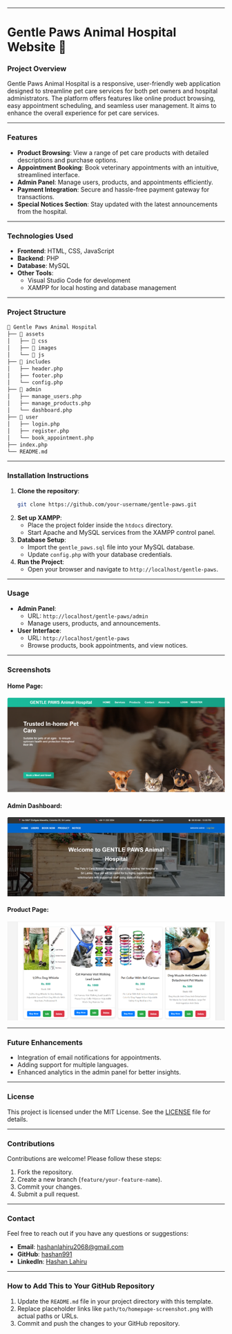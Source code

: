 
---

# **Gentle Paws Animal Hospital Website 🐾**

### **Project Overview**
Gentle Paws Animal Hospital is a responsive, user-friendly web application designed to streamline pet care services for both pet owners and hospital administrators. The platform offers features like online product browsing, easy appointment scheduling, and seamless user management. It aims to enhance the overall experience for pet care services.

---

### **Features**
- **Product Browsing**: View a range of pet care products with detailed descriptions and purchase options.
- **Appointment Booking**: Book veterinary appointments with an intuitive, streamlined interface.
- **Admin Panel**: Manage users, products, and appointments efficiently.
- **Payment Integration**: Secure and hassle-free payment gateway for transactions.
- **Special Notices Section**: Stay updated with the latest announcements from the hospital.

---

### **Technologies Used**
- **Frontend**: HTML, CSS, JavaScript
- **Backend**: PHP
- **Database**: MySQL
- **Other Tools**: 
  - Visual Studio Code for development
  - XAMPP for local hosting and database management

---

### **Project Structure**
```
📂 Gentle Paws Animal Hospital
├── 📂 assets
│   ├── 📂 css
│   ├── 📂 images
│   └── 📂 js
├── 📂 includes
│   ├── header.php
│   ├── footer.php
│   └── config.php
├── 📂 admin
│   ├── manage_users.php
│   ├── manage_products.php
│   └── dashboard.php
├── 📂 user
│   ├── login.php
│   ├── register.php
│   └── book_appointment.php
├── index.php
└── README.md
```

---

### **Installation Instructions**
1. **Clone the repository**:
   ```bash
   git clone https://github.com/your-username/gentle-paws.git
   ```
2. **Set up XAMPP**:
   - Place the project folder inside the `htdocs` directory.
   - Start Apache and MySQL services from the XAMPP control panel.
3. **Database Setup**:
   - Import the `gentle_paws.sql` file into your MySQL database.
   - Update `config.php` with your database credentials.
4. **Run the Project**:
   - Open your browser and navigate to `http://localhost/gentle-paws`.

---

### **Usage**
- **Admin Panel**:
  - URL: `http://localhost/gentle-paws/admin`
  - Manage users, products, and announcements.
- **User Interface**:
  - URL: `http://localhost/gentle-paws`
  - Browse products, book appointments, and view notices.

---

### **Screenshots**
#### Home Page:
![Home Page](img/sss.png)

#### Admin Dashboard:
![Admin Dashboard](img/sss1.png)

#### Product Page:
![Product Page](img/sss2.png)

---

### **Future Enhancements**
- Integration of email notifications for appointments.
- Adding support for multiple languages.
- Enhanced analytics in the admin panel for better insights.

---

### **License**
This project is licensed under the MIT License. See the [LICENSE](LICENSE) file for details.

---

### **Contributions**
Contributions are welcome! Please follow these steps:
1. Fork the repository.
2. Create a new branch (`feature/your-feature-name`).
3. Commit your changes.
4. Submit a pull request.

---

### **Contact**
Feel free to reach out if you have any questions or suggestions:
- **Email**: hashanlahiru2068@gmail.com
- **GitHub**: [hashan991](https://github.com/hashan991)
- **LinkedIn**: [Hashan Lahiru](https://www.linkedin.com/in/hashan-lahiru-746283338)

---

### **How to Add This to Your GitHub Repository**
1. Update the `README.md` file in your project directory with this template.
2. Replace placeholder links like `path/to/homepage-screenshot.png` with actual paths or URLs.
3. Commit and push the changes to your GitHub repository.

